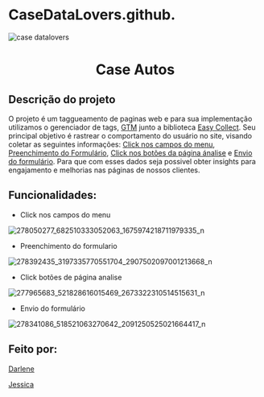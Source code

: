 # CaseDataLovers.github.  

![case datalovers](https://user-images.githubusercontent.com/103532889/163850536-165663ff-503f-4875-a40e-07629cfd9bf3.png)
<h1 align = "center">Case Autos</h1>
<h2>Descrição do projeto</h2> 
<p>	O projeto é um taggueamento de paginas web e para sua implementação utilizamos o gerenciador de tags, <a href="https://support.google.com/tagmanager/answer/6103696?hl=pt-BR">GTM</a> junto a biblioteca <a href="https://github.com/DP6/easy-collect/blob/master/README-pt.md">Easy Collect</a>.
Seu principal objetivo é rastrear o comportamento do usuário no site, visando coletar as seguintes informações: <a href="ClickMenu">Click nos campos do menu</a>, <a href="formulario">Preenchimento do Formulário</a>,  <a href="botoes">Click nos botões da página ánalise</a> e <a href="#popup">Envio do formulário</a>.
Para que com esses dados seja possivel obter insights para engajamento e melhorias nas páginas de nossos clientes. 

<h2>Funcionalidades:</h2>  

- Click nos campos do menu


![278050277_682510333052063_1675974218711979335_n](https://user-images.githubusercontent.com/103532889/163860727-3213e383-e08f-446e-a34c-aecce543c3c2.png)

  

- Preenchimento do formulario 

![278392435_3197335770551704_2907502097001213668_n](https://user-images.githubusercontent.com/103532889/163860886-43aff211-a20e-4ff6-a8a6-7561faf9d9a9.png)



- Click botões de página analise 

![277965683_521828616015469_2673322310514515631_n](https://user-images.githubusercontent.com/103532889/163860929-574aa046-d88b-424a-952c-671f95aa4b07.png)



- Envio do formulário 

![278341086_518521063270642_2091250525021664417_n](https://user-images.githubusercontent.com/103532889/163860581-22ccabb6-75b3-4308-9643-56282455df8d.png)


</p>
<h2> Feito por:</h2>

<a href="https://github.com/Milene055">Darlene</a> 


<a href="https://github.com/jessicarodrigues21">Jessica</a>

